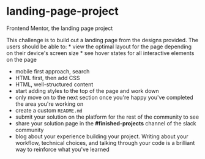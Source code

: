 # landing-page-project
 Frontend Mentor, the landing page project

This challenge is to build out a landing page from the designs provided.
The users should be able to:
    * view the optimal layout for the page depending on their device's screen size
    * see hover states for all interactive elements on the page

* mobile first approach, search
* HTML first, then add CSS
* HTML, well-structured content
* start adding styles to the top of the page and work down
* only move on to the next section once you're happy you've completed the area you're working on
* create a custom `README.md`
* submit your solution on the platform for the rest of the community to see
* share your solution page in the **#finished-projects** channel of the slack community
* blog about your experience building your project.
  Writing about your workflow, technical choices, and talking through your code is a brilliant way to reinforce what you've learned
